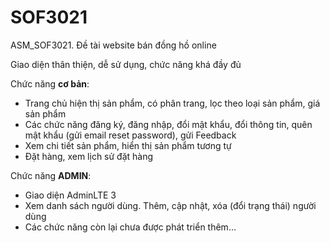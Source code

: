 # SOF3021

ASM_SOF3021. Đề tài website bán đồng hồ online 

Giao diện thân thiện, dễ sử dụng, chức năng khá đầy đủ

Chức năng **cơ bản**:
- Trang chủ hiện thị sản phẩm, có phân trang, lọc theo loại sản phẩm, giá sản phẩm
- Các chức năng đăng ký, đăng nhập, đổi mật khẩu, đổi thông tin, quên mật khẩu (gửi email reset password), gửi Feedback
- Xem chi tiết sản phẩm, hiển thị sản phẩm tương tự
- Đặt hàng, xem lịch sử đặt hàng

Chức năng **ADMIN**:
- Giao diện AdminLTE 3
- Xem danh sách người dùng. Thêm, cập nhật, xóa (đổi trạng thái) người dùng
- Các chức năng còn lại chưa được phát triển thêm...
